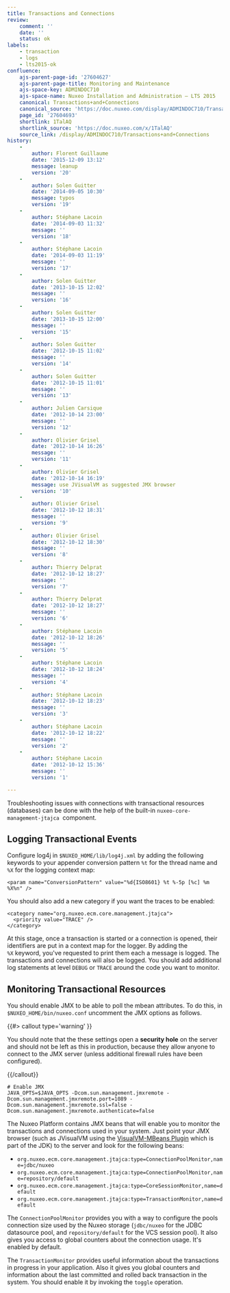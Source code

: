 ```yaml
---
title: Transactions and Connections
review:
    comment: ''
    date: ''
    status: ok
labels:
    - transaction
    - logs
    - lts2015-ok
confluence:
    ajs-parent-page-id: '27604627'
    ajs-parent-page-title: Monitoring and Maintenance
    ajs-space-key: ADMINDOC710
    ajs-space-name: Nuxeo Installation and Administration — LTS 2015
    canonical: Transactions+and+Connections
    canonical_source: 'https://doc.nuxeo.com/display/ADMINDOC710/Transactions+and+Connections'
    page_id: '27604693'
    shortlink: 1TalAQ
    shortlink_source: 'https://doc.nuxeo.com/x/1TalAQ'
    source_link: /display/ADMINDOC710/Transactions+and+Connections
history:
    - 
        author: Florent Guillaume
        date: '2015-12-09 13:12'
        message: leanup
        version: '20'
    - 
        author: Solen Guitter
        date: '2014-09-05 10:30'
        message: typos
        version: '19'
    - 
        author: Stéphane Lacoin
        date: '2014-09-03 11:32'
        message: ''
        version: '18'
    - 
        author: Stéphane Lacoin
        date: '2014-09-03 11:19'
        message: ''
        version: '17'
    - 
        author: Solen Guitter
        date: '2013-10-15 12:02'
        message: ''
        version: '16'
    - 
        author: Solen Guitter
        date: '2013-10-15 12:00'
        message: ''
        version: '15'
    - 
        author: Solen Guitter
        date: '2012-10-15 11:02'
        message: ''
        version: '14'
    - 
        author: Solen Guitter
        date: '2012-10-15 11:01'
        message: ''
        version: '13'
    - 
        author: Julien Carsique
        date: '2012-10-14 23:00'
        message: ''
        version: '12'
    - 
        author: Olivier Grisel
        date: '2012-10-14 16:26'
        message: ''
        version: '11'
    - 
        author: Olivier Grisel
        date: '2012-10-14 16:19'
        message: use JVisualVM as suggested JMX browser
        version: '10'
    - 
        author: Olivier Grisel
        date: '2012-10-12 18:31'
        message: ''
        version: '9'
    - 
        author: Olivier Grisel
        date: '2012-10-12 18:30'
        message: ''
        version: '8'
    - 
        author: Thierry Delprat
        date: '2012-10-12 18:27'
        message: ''
        version: '7'
    - 
        author: Thierry Delprat
        date: '2012-10-12 18:27'
        message: ''
        version: '6'
    - 
        author: Stéphane Lacoin
        date: '2012-10-12 18:26'
        message: ''
        version: '5'
    - 
        author: Stéphane Lacoin
        date: '2012-10-12 18:24'
        message: ''
        version: '4'
    - 
        author: Stéphane Lacoin
        date: '2012-10-12 18:23'
        message: ''
        version: '3'
    - 
        author: Stéphane Lacoin
        date: '2012-10-12 18:22'
        message: ''
        version: '2'
    - 
        author: Stéphane Lacoin
        date: '2012-10-12 15:36'
        message: ''
        version: '1'

---
```

Troubleshooting issues with&nbsp;connections with transactional resources (databases) can be done with the help of the built-in&nbsp;`nuxeo-core-management-jtajca` &nbsp;component.

## Logging Transactional Events

Configure log4j in `$NUXEO_HOME/lib/log4j.xml` by adding the following keywords to your appender conversion pattern `%t` for the thread name and `%X`&nbsp;for the logging context map:

```html/xml
<param name="ConversionPattern" value="%d{ISO8601} %t %-5p [%c] %m %X%n" />
```

You should also add a new category if you want the traces to be enabled:

```html/xml
<category name="org.nuxeo.ecm.core.management.jtajca">
  <priority value="TRACE" />
</category>
```

At this stage, once a transaction is started or a connection is opened, their identifiers are put in a context map for the logger. By adding the `%X`&nbsp;keyword, you've requested to print them each a message is logged. The transactions and connections will also be logged. You should add additional log statements at level `DEBUG` or `TRACE` around the code you want to monitor.

## Monitoring Transactional Resources

You should enable JMX to be able to poll the mbean attributes. To do this, in `$NUXEO_HOME/bin/nuxeo.conf`&nbsp;uncomment the JMX options as follows.

{{#> callout type='warning' }}

You should note that the these settings open a **security hole** on the server and should not be left as this in production, because they allow anyone to connect to the JMX server (unless additional firewall rules have been configured).

{{/callout}}

```
# Enable JMX
JAVA_OPTS=$JAVA_OPTS -Dcom.sun.management.jmxremote -Dcom.sun.management.jmxremote.port=1089 -Dcom.sun.management.jmxremote.ssl=false -Dcom.sun.management.jmxremote.authenticate=false
```

The Nuxeo Platform contains JMX beans that will enable you to monitor the transactions and connections used in your system. Just point your JMX browser (such as JVisualVM using the [VisualVM-MBeans Plugin](https://visualvm.java.net/mbeans_tab.html)&nbsp;which is part of the JDK)&nbsp;to the server and look for the following beans:

*   `org.nuxeo.ecm.core.management.jtajca:type=ConnectionPoolMonitor,name=jdbc/nuxeo`
*   `org.nuxeo.ecm.core.management.jtajca:type=ConnectionPoolMonitor,name=repository/default`
*   `org.nuxeo.ecm.core.management.jtajca:type=CoreSessionMonitor,name=default`
*   `org.nuxeo.ecm.core.management.jtajca:type=TransactionMonitor,name=default`

The `ConnectionPoolMonitor` provides you with a way to configure the pools connection size used by the Nuxeo storage (`jdbc/nuxeo` for the JDBC datasource pool, and `repository/default` for the VCS session pool). It also gives you access to global counters about the connection usage. It's enabled by default.

The `TransactionMonitor` provides useful information about the transactions in progress in your application. Also it gives you global counters and information about the last committed and rolled back transaction in the system. You should enable it by invoking the&nbsp;`toggle` operation.

&nbsp;